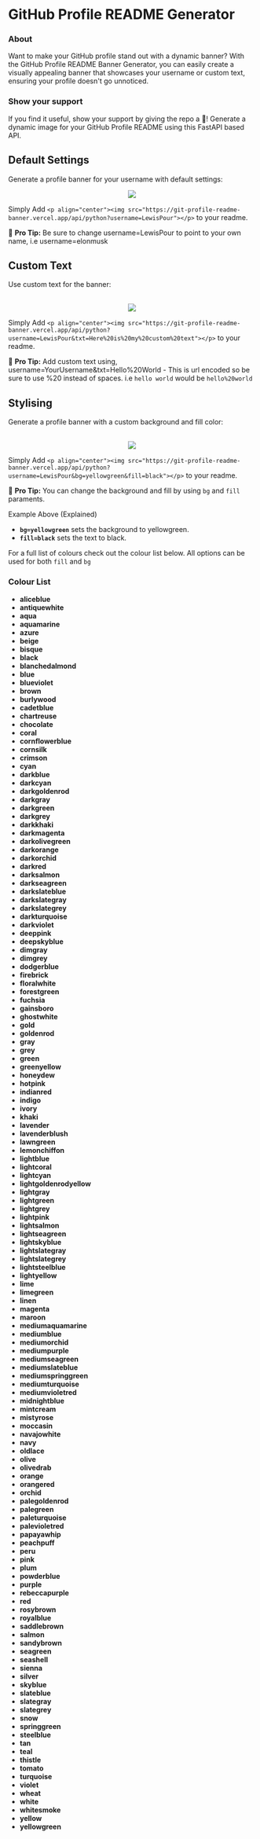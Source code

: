 # GitHub Profile README Generator
### About
<p>Want to make your GitHub profile stand out with a dynamic banner? With the GitHub Profile README Banner Generator, you can easily create a visually appealing banner that showcases your username or custom text, ensuring your profile doesn't go unnoticed.</p>

### Show your support
If you find it useful, show your support by giving the repo a 🌟!
Generate a dynamic image for your GitHub Profile README using this FastAPI based API.

## Default Settings
Generate a profile banner for your username with default settings:
<p align="center"><img src="https://git-profile-readme-banner.vercel.app/api/python?username=LewisPour"></p>

Simply Add ```<p align="center"><img src="https://git-profile-readme-banner.vercel.app/api/python?username=LewisPour"></p>``` to your readme. 
<br>

🚀 **Pro Tip:**  Be sure to change username=LewisPour to point to your own name, i.e username=elonmusk
## Custom Text
Use custom text for the banner:
<br>
<br>
<p align="center"><img src="https://git-profile-readme-banner.vercel.app/api/python?username=LewisPour&txt=Here%20is%20my%20custom%20text"></p>


Simply Add ```<p align="center"><img src="https://git-profile-readme-banner.vercel.app/api/python?username=LewisPour&txt=Here%20is%20my%20custom%20text"></p>``` to your readme. 
<br>

🚀 **Pro Tip:**  Add custom text using, username=YourUsername&txt=Hello%20World - This is url encoded so be sure to use %20 instead of spaces. i.e ```hello world``` would be ```hello%20world```
## Stylising
Generate a profile banner with a custom background and fill color:
<br><br>
<p align="center"><img src="https://git-profile-readme-banner.vercel.app/api/python?username=LewisPour&bg=yellowgreen&fill=black"></p>

Simply Add ```<p align="center"><img src="https://git-profile-readme-banner.vercel.app/api/python?username=LewisPour&bg=yellowgreen&fill=black"></p>``` to your readme. 
<br>

🚀 **Pro Tip:**  You can change the background and fill by using ```bg``` and ```fill``` paraments. 

Example Above (Explained)
- **```bg=yellowgreen```** sets the background to yellowgreen. 
- **```fill=black```** sets the text to black.

For a full list of colours check out the colour list below. All options can be used for both ```fill``` and ```bg```

### Colour List

- **aliceblue**
- **antiquewhite**
- **aqua**
- **aquamarine**
- **azure**
- **beige**
- **bisque**
- **black**
- **blanchedalmond**
- **blue**
- **blueviolet**
- **brown**
- **burlywood**
- **cadetblue**
- **chartreuse**
- **chocolate**
- **coral**
- **cornflowerblue**
- **cornsilk**
- **crimson**
- **cyan**
- **darkblue**
- **darkcyan**
- **darkgoldenrod**
- **darkgray**
- **darkgreen**
- **darkgrey**
- **darkkhaki**
- **darkmagenta**
- **darkolivegreen**
- **darkorange**
- **darkorchid**
- **darkred**
- **darksalmon**
- **darkseagreen**
- **darkslateblue**
- **darkslategray**
- **darkslategrey**
- **darkturquoise**
- **darkviolet**
- **deeppink**
- **deepskyblue**
- **dimgray**
- **dimgrey**
- **dodgerblue**
- **firebrick**
- **floralwhite**
- **forestgreen**
- **fuchsia**
- **gainsboro**
- **ghostwhite**
- **gold**
- **goldenrod**
- **gray**
- **grey**
- **green**
- **greenyellow**
- **honeydew**
- **hotpink**
- **indianred**
- **indigo**
- **ivory**
- **khaki**
- **lavender**
- **lavenderblush**
- **lawngreen**
- **lemonchiffon**
- **lightblue**
- **lightcoral**
- **lightcyan**
- **lightgoldenrodyellow**
- **lightgray**
- **lightgreen**
- **lightgrey**
- **lightpink**
- **lightsalmon**
- **lightseagreen**
- **lightskyblue**
- **lightslategray**
- **lightslategrey**
- **lightsteelblue**
- **lightyellow**
- **lime**
- **limegreen**
- **linen**
- **magenta**
- **maroon**
- **mediumaquamarine**
- **mediumblue**
- **mediumorchid**
- **mediumpurple**
- **mediumseagreen**
- **mediumslateblue**
- **mediumspringgreen**
- **mediumturquoise**
- **mediumvioletred**
- **midnightblue**
- **mintcream**
- **mistyrose**
- **moccasin**
- **navajowhite**
- **navy**
- **oldlace**
- **olive**
- **olivedrab**
- **orange**
- **orangered**
- **orchid**
- **palegoldenrod**
- **palegreen**
- **paleturquoise**
- **palevioletred**
- **papayawhip**
- **peachpuff**
- **peru**
- **pink**
- **plum**
- **powderblue**
- **purple**
- **rebeccapurple**
- **red**
- **rosybrown**
- **royalblue**
- **saddlebrown**
- **salmon**
- **sandybrown**
- **seagreen**
- **seashell**
- **sienna**
- **silver**
- **skyblue**
- **slateblue**
- **slategray**
- **slategrey**
- **snow**
- **springgreen**
- **steelblue**
- **tan**
- **teal**
- **thistle**
- **tomato**
- **turquoise**
- **violet**
- **wheat**
- **white**
- **whitesmoke**
- **yellow**
- **yellowgreen**



